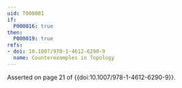 ```yaml
---
uid: T000001
if:
  P000016: true
then:
  P000019: true
refs:
- doi: 10.1007/978-1-4612-6290-9
  name: Counterexamples in Topology
---
```


Asserted on page 21 of {{doi:10.1007/978-1-4612-6290-9}}.
